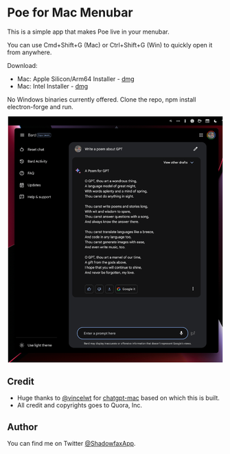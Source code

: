 # Poe for Mac Menubar

This is a simple app that makes Poe live in your menubar.

You can use Cmd+Shift+G (Mac) or Ctrl+Shift+G (Win) to quickly open it from anywhere.

Download:

- Mac:  Apple Silicon/Arm64 Installer - [dmg](https://github.com/felarof99/PoeGPT/releases/download/release-0.0.2/PoeGPT-0.0.2-arm64.dmg)
- Mac: Intel Installer - [dmg](https://github.com/felarof99/PoeGPT/releases/download/release-0.0.2/PoeGPT-0.0.2-x64.dmg)

No Windows binaries currently offered. Clone the repo, npm install electron-forge and run.

<p align="center">
  <img src="./images/screenshot.png" width="500">
</p>

## Credit
- Huge thanks to [@vincelwt](https://github.com/vincelwt) for [chatgpt-mac](https://github.com/vincelwt/chatgpt-mac) based on which this is built.
- All credit and copyrights goes to Quora, Inc.

## Author

You can find me on Twitter [@ShadowfaxApp](https://twitter.com/ShadowfaxApp).
